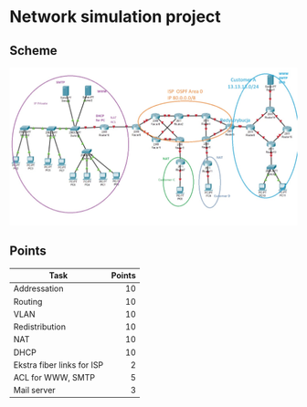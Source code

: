 # Network simulation project

## Scheme
![alt text](https://github.com/zengraf/network-simulation-project/raw/master/Projekt_2020_v01.jpg)

## Points
| Task                       | Points |
| -------------------------- | -----: |
| Addressation               |     10 |
| Routing                    |     10 |
| VLAN                       |     10 |
| Redistribution             |     10 |
| NAT                        |     10 |
| DHCP                       |     10 |
| Ekstra fiber links for ISP |      2 |
| ACL for WWW, SMTP          |      5 |
| Mail server                |      3 |
